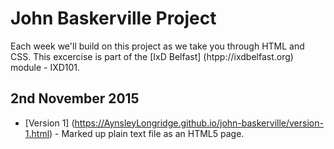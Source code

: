 John Baskerville Project
========================

Each week we'll build on this project as we take you through HTML and CSS. This excercise is part of the [IxD Belfast] (htpp://ixdbelfast.org) module - IXD101.

2nd November 2015
-----------------
+ [Version 1] (https://AynsleyLongridge.github.io/john-baskerville/version-1.html) - Marked up plain text file as an HTML5 page.
